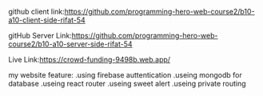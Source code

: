 github client link:https://github.com/programming-hero-web-course2/b10-a10-client-side-rifat-54


gitHub Server Link:https://github.com/programming-hero-web-course2/b10-a10-server-side-rifat-54


Live Link:https://crowd-funding-9498b.web.app/


 my website feature:
   .using firebase auttentication
   .useing mongodb for database
   .useing react router
   .useing sweet alert
   .useing private routing